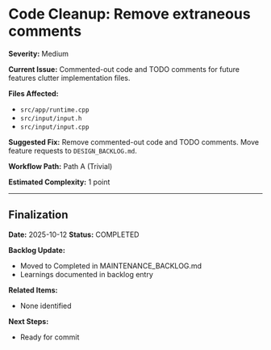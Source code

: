 # Code Cleanup: Remove extraneous comments

**Severity:** Medium

**Current Issue:** Commented-out code and TODO comments for future features clutter implementation files.

**Files Affected:** 
- `src/app/runtime.cpp`
- `src/input/input.h`
- `src/input/input.cpp`

**Suggested Fix:** Remove commented-out code and TODO comments. Move feature requests to `DESIGN_BACKLOG.md`.

**Workflow Path:** Path A (Trivial)

**Estimated Complexity:** 1 point

---

## Finalization

**Date:** 2025-10-12
**Status:** COMPLETED

**Backlog Update:**
- Moved to Completed in MAINTENANCE_BACKLOG.md
- Learnings documented in backlog entry

**Related Items:**
- None identified

**Next Steps:**
- Ready for commit